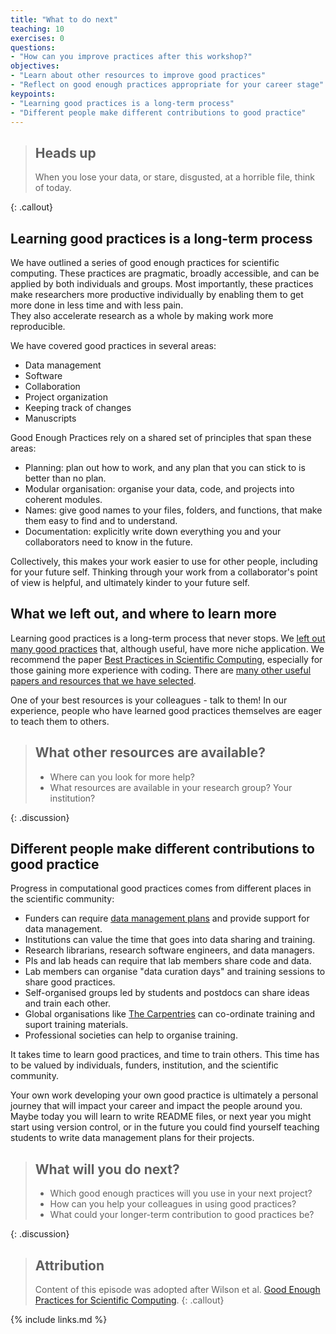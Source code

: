 ```yaml
---
title: "What to do next"
teaching: 10
exercises: 0
questions:
- "How can you improve practices after this workshop?"
objectives:
- "Learn about other resources to improve good practices"
- "Reflect on good enough practices appropriate for your career stage"
keypoints:
- "Learning good practices is a long-term process"
- "Different people make different contributions to good practice"
---
```


> ## Heads up
>
> When you lose your data, or stare, disgusted, at a horrible file, think of today.
>
{: .callout}


## Learning good practices is a long-term process

We have outlined a series of good enough practices for scientific computing.
These practices are pragmatic, broadly accessible, and can be applied by both individuals and groups. 
Most importantly, these practices make researchers more productive individually by enabling them to get more done in less time and with less pain.  
They also accelerate research as a whole by making work more reproducible.

We have covered good practices in several areas:

- Data management
- Software
- Collaboration
- Project organization
- Keeping track of changes
- Manuscripts

Good Enough Practices rely on a shared set of principles that span these areas:

- Planning: plan out how to work, and any plan that you can stick to is better than no plan.
- Modular organisation: organise your data, code, and projects into coherent modules.
- Names: give good names to your files, folders, and functions, that make them easy to find and to understand.
- Documentation: explicitly write down everything you and your collaborators need to know in the future.

Collectively, this makes your work easier to use for other people, including for your future self. 
Thinking through your work from a collaborator's point of view is helpful, and ultimately kinder to your future self.

## What we left out, and where to learn more

Learning good practices is a long-term process that never stops.
We [left out many good practices](_extras/what-we-left-out.md) that, although useful,
have more niche application.
We recommend the paper [Best Practices in Scientific Computing](https://doi.org/10.1371/journal.pbio.1001745),
especially for those gaining more experience with coding.
There are [many other useful papers and resources that we have selected](_extras/resources).

One of your best resources is your colleagues - talk to them!
In our experience, people who have learned good practices themselves are eager to teach them to others.


> ## What other resources are available?
>
> - Where can you look for more help?
> - What resources are available in your research group? Your institution?
>
{: .discussion}


## Different people make different contributions to good practice

Progress in computational good practices comes from different places in the scientific community:

- Funders can require [data management plans](https://www.dcc.ac.uk/resources/data-management-plans) and provide support for data management.
- Institutions can value the time that goes into data sharing and training.
- Research librarians, research software engineers, and data managers.
- PIs and lab heads can require that lab members share code and data.
- Lab members can organise "data curation days" and training sessions to share good practices.
- Self-organised groups led by students and postdocs can share ideas and train each other.
- Global organisations like [The Carpentries](https://carpentries.org) can co-ordinate training and suport training materials.
- Professional societies can help to organise training.

It takes time to learn good practices, and time to train others.
This time has to be valued by individuals, funders, institution, and the scientific community.

Your own work developing your own good practice is ultimately a personal journey that will impact your career and impact the people around you.
Maybe today you will learn to write README files, or next year you might start using version control, or in the future you could find yourself teaching students to write data management plans for their projects.


> ## What will you do next?
>
> - Which good enough practices will you use in your next project?
> - How can you help your colleagues in using good practices?
> - What could your longer-term contribution to good practices be?
>
{: .discussion}


> ## Attribution
> Content of this episode was adopted after Wilson et al.
> [Good Enough Practices for Scientific Computing](https://github.com/swcarpentry/good-enough-practices-in-scientific-computing).
{: .callout}


{% include links.md %}

